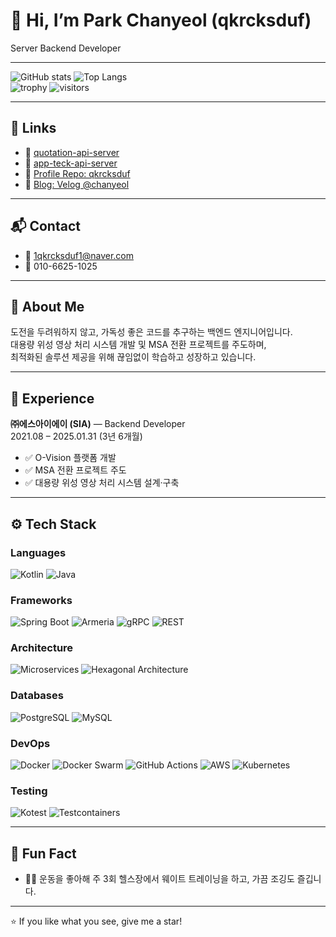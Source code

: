 <!-- toc -->

# 👋 Hi, I’m Park Chanyeol (qkrcksduf)

Server Backend Developer

---

![GitHub stats](https://github-readme-stats.vercel.app/api?username=qkrcksduf&show_icons=true) ![Top Langs](https://github-readme-stats.vercel.app/api/top-langs/?username=qkrcksduf&layout=compact)  
![trophy](https://github-profile-trophy.vercel.app/?username=qkrcksduf&theme=onedark) ![visitors](https://visitor-badge.laobi.icu/badge?page_id=qkrcksduf.qkrcksduf)

---

## 🔗 Links
- 🔗 [quotation-api-server](https://github.com/wisoft-graduate/quotation-api-server)  
- 🔗 [app-teck-api-server](https://github.com/sideproject-qa/social-api)
- 🔗 [Profile Repo: qkrcksduf](https://github.com/qkrcksduf)  
- 📝 [Blog: Velog @chanyeol](https://velog.io/@chanyeol)  

---

## 📬 Contact
- 📧 1qkrcksduf1@naver.com
- 📱 010-6625-1025  

---

## 🚀 About Me
도전을 두려워하지 않고, 가독성 좋은 코드를 추구하는 백엔드 엔지니어입니다.  
대용량 위성 영상 처리 시스템 개발 및 MSA 전환 프로젝트를 주도하며,  
최적화된 솔루션 제공을 위해 끊임없이 학습하고 성장하고 있습니다.

---

## 🏢 Experience
**㈜에스아이에이 (SIA)** — Backend Developer  
2021.08 – 2025.01.31 (3년 6개월)  
- ✅ O-Vision 플랫폼 개발  
- ✅ MSA 전환 프로젝트 주도  
- ✅ 대용량 위성 영상 처리 시스템 설계·구축  

---

## ⚙️ Tech Stack

### Languages  
![Kotlin](https://img.shields.io/badge/Kotlin-0095D5?logo=kotlin&logoColor=white) ![Java](https://img.shields.io/badge/Java-ED8B00?logo=java&logoColor=white)

### Frameworks  
![Spring Boot](https://img.shields.io/badge/Spring%20Boot-6DB33F?logo=springboot&logoColor=white) ![Armeria](https://img.shields.io/badge/Armeria-8A2BE2?logo=armeria&logoColor=white) ![gRPC](https://img.shields.io/badge/gRPC-4285F4?logo=grpc&logoColor=white) ![REST](https://img.shields.io/badge/REST-000000?logo=rest&logoColor=white)

### Architecture  
![Microservices](https://img.shields.io/badge/Microservices-20232A?logo=microservices&logoColor=white) ![Hexagonal Architecture](https://img.shields.io/badge/Hexagonal%20Architecture-FAB005?logo=hexagon&logoColor=white)

### Databases  
![PostgreSQL](https://img.shields.io/badge/PostgreSQL-316192?logo=postgresql&logoColor=white) ![MySQL](https://img.shields.io/badge/MySQL-4479A1?logo=mysql&logoColor=white)

### DevOps  
![Docker](https://img.shields.io/badge/Docker-2496ED?logo=docker&logoColor=white) ![Docker Swarm](https://img.shields.io/badge/Docker%20Swarm-2496ED?logo=dockerswarm&logoColor=white) ![GitHub Actions](https://img.shields.io/badge/GitHub%20Actions-2088FF?logo=github-actions&logoColor=white) ![AWS](https://img.shields.io/badge/AWS-232F3E?logo=amazonaws&logoColor=white) ![Kubernetes](https://img.shields.io/badge/Kubernetes-326CE5?logo=kubernetes&logoColor=white)

### Testing  
![Kotest](https://img.shields.io/badge/Kotest-1D8ACB?logo=kotest&logoColor=white) ![Testcontainers](https://img.shields.io/badge/Testcontainers-3859C9?logo=testcontainers&logoColor=white)

---

## 🧩 Fun Fact
- 🏋️‍♂️ 운동을 좋아해 주 3회 헬스장에서 웨이트 트레이닝을 하고, 가끔 조깅도 즐깁니다.

---

⭐️ If you like what you see, give me a star!

